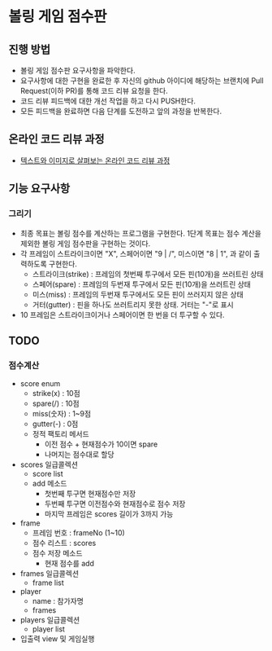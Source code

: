 # 볼링 게임 점수판
## 진행 방법
* 볼링 게임 점수판 요구사항을 파악한다.
* 요구사항에 대한 구현을 완료한 후 자신의 github 아이디에 해당하는 브랜치에 Pull Request(이하 PR)를 통해 코드 리뷰 요청을 한다.
* 코드 리뷰 피드백에 대한 개선 작업을 하고 다시 PUSH한다.
* 모든 피드백을 완료하면 다음 단계를 도전하고 앞의 과정을 반복한다.

## 온라인 코드 리뷰 과정
* [텍스트와 이미지로 살펴보는 온라인 코드 리뷰 과정](https://github.com/next-step/nextstep-docs/tree/master/codereview)

## 기능 요구사항
### 그리기
* 최종 목표는 볼링 점수를 계산하는 프로그램을 구현한다. 1단계 목표는 점수 계산을 제외한 볼링 게임 점수판을 구현하는 것이다.
* 각 프레임이 스트라이크이면 "X", 스페어이면 "9 | /", 미스이면 "8 | 1", 과 같이 출력하도록 구현한다.
  * 스트라이크(strike) : 프레임의 첫번째 투구에서 모든 핀(10개)을 쓰러트린 상태
  * 스페어(spare) : 프레임의 두번재 투구에서 모든 핀(10개)을 쓰러트린 상태
  * 미스(miss) : 프레임의 두번재 투구에서도 모든 핀이 쓰러지지 않은 상태
  * 거터(gutter) : 핀을 하나도 쓰러트리지 못한 상태. 거터는 "-"로 표시
* 10 프레임은 스트라이크이거나 스페어이면 한 번을 더 투구할 수 있다.

## TODO
### 점수계산
* score enum
  * strike(x) : 10점
  * spare(/) : 10점
  * miss(숫자) : 1~9점
  * gutter(-) : 0점
  * 정적 팩토리 메서드
    * 이전 점수 + 현재점수가 10이면 spare
    * 나머지는 점수대로 할당
* scores 일급콜렉션
  * score list
  * add 메소드
    * 첫번째 투구면 현재점수만 저장
    * 두번째 투구면 이전점수와 현재점수로 점수 저장
    * 마지막 프레임은 scores 길이가 3까지 가능
* frame
  * 프레임 번호 : frameNo (1~10)
  * 점수 리스트 : scores
  * 점수 저장 메소드
      * 현재 점수를 add
* frames 일급콜렉션
  * frame list
* player
  * name : 참가자명
  * frames
* players 일급콜렉션
  * player list
* 입출력 view 및 게임실행
